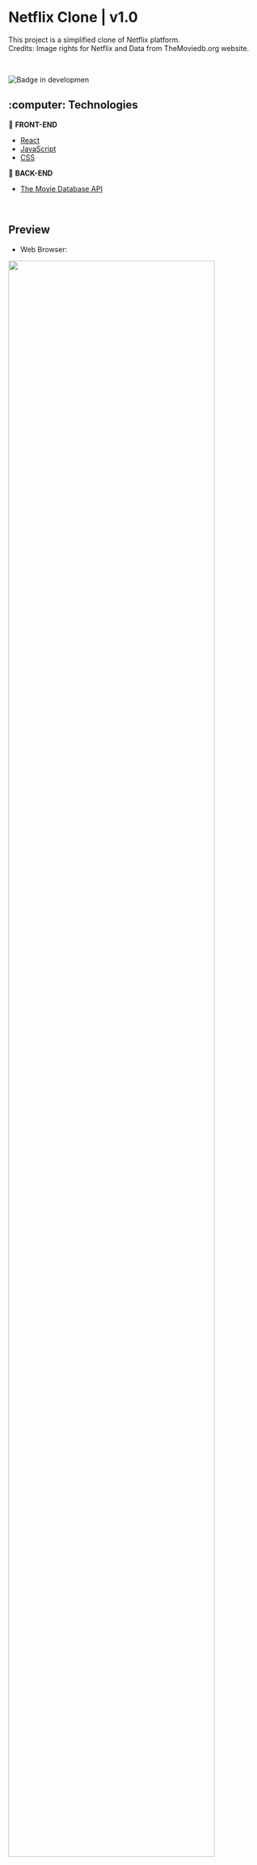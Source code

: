 <h1>Netflix Clone | v1.0</h1>
<p>This project is a simplified clone of Netflix platform. <br />Credits: Image rights for Netflix and Data from TheMoviedb.org website.</p> 

<br />

![Badge in developmen](http://img.shields.io/static/v1?label=STATUS&message=development&color=GREEN&style=for-the-badge) 

<h2>:computer: Technologies</h2>

:pushpin: <b>FRONT-END</b>
- <a href="https://reactjs.org">React</a> 
- <a href="https://www.javascript.com/">JavaScript</a>
- <a href="#">CSS</a>

:wrench: <b>BACK-END</b>
- <a href="https://developers.themoviedb.org/3/getting-started/introduction">The Movie Database API</a> 

<br />

<h2>Preview</h2>

- Web Browser:
<img src="https://user-images.githubusercontent.com/20993374/231560755-b21ae57b-a516-41e8-beb5-9211967b4360.png" width="90%"/>

<br />

- Mobile Browser:

<img src="https://user-images.githubusercontent.com/20993374/231545523-ac3c615d-aa41-4e18-85ec-e39bcaab4ce2.png" width="50%"/>
